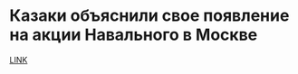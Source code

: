 # Казаки объяснили свое появление на акции Навального в Москве



[LINK](https://varlamov.ru/2910238.html)